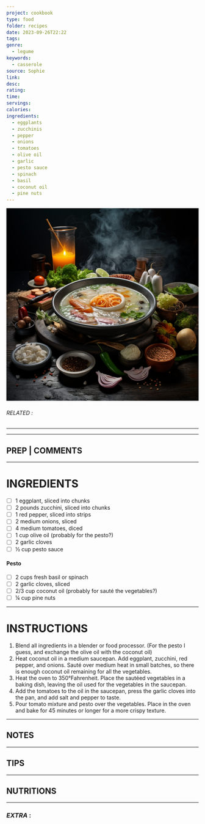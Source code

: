 ```yaml
---
project: cookbook
type: food
folder: recipes
date: 2023-09-26T22:22
tags: 
genre:
  - legume
keywords:
  - casserole
source: Sophie
link: 
desc: 
rating: 
time: 
servings: 
calories: 
ingredients:
  - eggplants
  - zucchinis
  - pepper
  - onions
  - tomatoes
  - olive oil
  - garlic
  - pesto sauce
  - spinach
  - basil
  - coconut oil
  - pine nuts
---
```


![IMAGE](_default.png)

###### *RELATED* : 
---


---
## PREP | COMMENTS



---
# INGREDIENTS

- [ ] 1 eggplant, sliced into chunks
- [ ] 2 pounds zucchini, sliced into chunks
- [ ] 1 red pepper, sliced into strips
- [ ] 2 medium onions, sliced
- [ ] 4 medium tomatoes, diced
- [ ] 1 cup olive oil (probably for the pesto?)
- [ ] 2 garlic cloves
- [ ] ½ cup pesto sauce

#### Pesto

- [ ] 2 cups fresh basil or spinach
- [ ] 2 garlic cloves, sliced
- [ ] 2/3 cup coconut oil (probably for sauté the vegetables?)
- [ ] ¼ cup pine nuts

---
# INSTRUCTIONS

1. Blend all ingredients in a blender or food processor. (For the pesto I guess, and exchange the olive oil with the coconut oil)
2. Heat coconut oil in a medium saucepan. Add eggplant, zucchini, red pepper, and onions. Sauté over medium heat in small batches, so there is enough coconut oil remaining for all the vegetables.
3. Heat the oven to 350°Fahrenheit. Place the sautéed vegetables in a baking dish, leaving the oil used for the vegetables in the saucepan.
4. Add the tomatoes to the oil in the saucepan, press the garlic cloves into the pan, and add salt and pepper to taste.
5. Pour tomato mixture and pesto over the vegetables. Place in the oven and bake for 45 minutes or longer for a more crispy texture.

---
## NOTES



---
## TIPS



---
## NUTRITIONS



---
### *EXTRA* :




